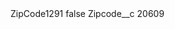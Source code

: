 <?xml version="1.0" encoding="UTF-8"?>
<CustomMetadata xmlns="http://soap.sforce.com/2006/04/metadata" xmlns:xsi="http://www.w3.org/2001/XMLSchema-instance" xmlns:xsd="http://www.w3.org/2001/XMLSchema">
    <label>ZipCode1291</label>
    <protected>false</protected>
    <values>
        <field>Zipcode__c</field>
        <value xsi:type="xsd:string">20609</value>
    </values>
</CustomMetadata>
